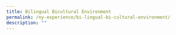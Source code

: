 ```yaml
---
title: Bilingual Bicultural Environment
permalink: /ny-experience/bi-lingual-bi-cultural-environment/
description: ""
---
```


